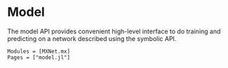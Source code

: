 # Model

The model API provides convenient high-level interface to do training and predicting on
a network described using the symbolic API.

```@autodocs
Modules = [MXNet.mx]
Pages = ["model.jl"]
```
